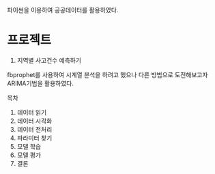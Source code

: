파이썬을 이용하여 공공데이터를 활용하였다.


# 프로젝트
1. 지역별 사고건수 예측하기


fbprophet를 사용하여 시계열 분석을 하려고 했으나 다른 방법으로 도전해보고자 ARIMA기법을 활용하였다.


목차


1. 데이터 읽기
2. 데이터 시각화
3. 데이터 전처리
4. 파라미터 찾기
5. 모델 학습
6. 모델 평가
7. 결론
